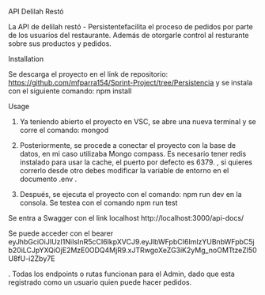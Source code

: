 API Delilah Restó

La API de delilah  restó - Persistentefacilita el proceso de pedidos por parte de los usuarios del restaurante. Además de otorgarle control al resturante sobre sus productos y pedidos.

Installation

Se descarga el proyecto en el link de repositorio: https://github.com/mfparra154/Sprint-Project/tree/Persistencia y se instala con el siguiente comando:
npm install


Usage

1. Ya teniendo abierto el proyecto en VSC, se abre una nueva terminal y se corre el comando: mongod

2. Posteriormente, se procede a conectar el proyecto con la base de datos, en mi caso utilizaba Mongo compass. Es necesario tener redis instalado para usar la cache, el puerto por defecto es 6379. , si quieres correrlo desde otro debes modificar la variable de entorno en el documento .env .

3. Después, se  ejecuta el proyecto con el comando:  npm run dev
 en la consola.  Se testea con el comando npm run test
 
 Se entra a Swagger con el link localhost 
http://localhost:3000/api-docs/

 Se puede acceder con el bearer eyJhbGciOiJIUzI1NiIsInR5cCI6IkpXVCJ9.eyJlbWFpbCI6ImlzYUBnbWFpbC5jb20iLCJpYXQiOjE2MzE0ODQ4MjR9.xJTRwgoXeZG3iK2yMg_noOMTtzeZl50U8fU-i2Zby7E

. Todas los endpoints o rutas funcionan para el Admin, dado que
esta registrado como un usuario quien puede hacer pedidos.

